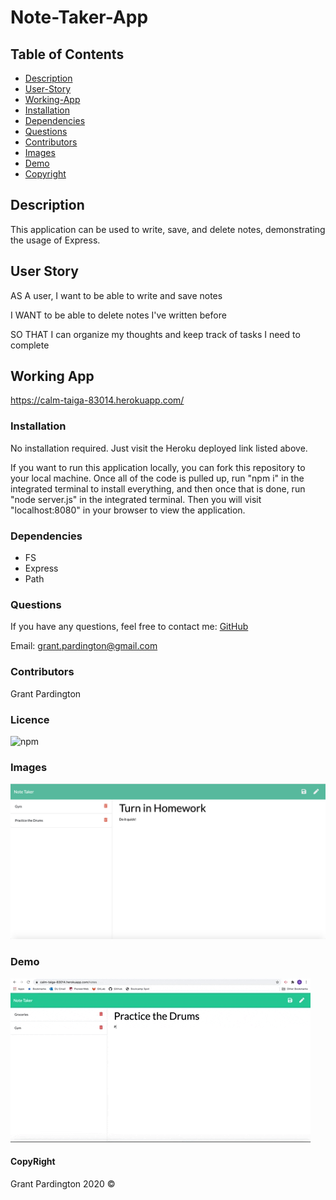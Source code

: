 # Note-Taker-App
 
## Table of Contents

- [Description](#description)
- [User-Story](#user-story)
- [Working-App](#working-app)
- [Installation](#installation)
- [Dependencies](#dependencies)
- [Questions](#questions)
- [Contributors](#contributors)
- [Images](#images)
- [Demo](#demo)
- [Copyright](#copyright)

## Description
This application can be used to write, save, and delete notes, demonstrating the usage of Express.


## User Story

AS A user, I want to be able to write and save notes

I WANT to be able to delete notes I've written before

SO THAT I can organize my thoughts and keep track of tasks I need to complete

## Working App

<https://calm-taiga-83014.herokuapp.com/>

### Installation

No installation required. Just visit the Heroku deployed link listed above.

If you want to run this application locally, you can fork this repository to your local machine. Once all of the code is pulled up, run "npm i" in the integrated terminal to install everything, and then once that is done, run "node server.js" in the integrated terminal. Then you will visit "localhost:8080" in your browser to view the application.

### Dependencies

- FS
- Express
- Path

### Questions

If you have any questions, feel free to contact me:
 [GitHub](https://github.com/gpardington) 
 
 Email: [grant.pardington@gmail.com](mailto:grant.pardington@gmail.com)

### Contributors

Grant Pardington

### Licence

![npm](https://img.shields.io/static/v1?label=license&message=MIT&color=blue)

### Images

![home](https://github.com/gpardington/Note-Taker-App/blob/master/demo/Screen%20Shot%202020-09-08%20at%2010.57.15%20PM.png)

### Demo

![home](https://github.com/gpardington/Note-Taker-App/blob/master/demo/Animated%20GIF-downsized_large.gif)

#### CopyRight

Grant Pardington 2020 &copy; 